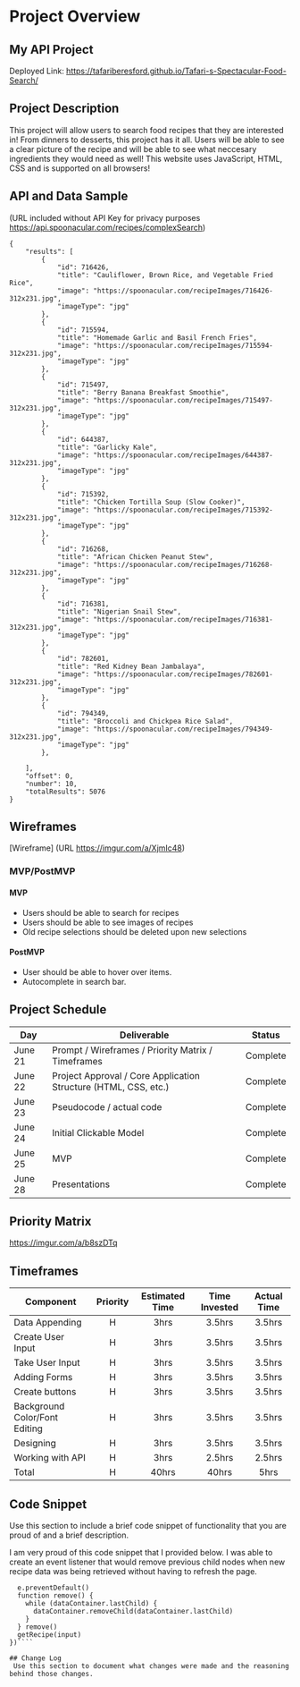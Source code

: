 # Project Overview

## My API Project

Deployed Link: https://tafariberesford.github.io/Tafari-s-Spectacular-Food-Search/

## Project Description

This project will allow users to search food recipes that they are interested in! From dinners to desserts, this project has it all. Users will be able to see a clear picture of the recipe and will be able to see what neccesary ingredients they would need as well! This website uses JavaScript, HTML, CSS and is supported on all browsers!

## API and Data Sample

(URL included without API Key for privacy purposes https://api.spoonacular.com/recipes/complexSearch)
```
{
    "results": [
        {
            "id": 716426,
            "title": "Cauliflower, Brown Rice, and Vegetable Fried Rice",
            "image": "https://spoonacular.com/recipeImages/716426-312x231.jpg",
            "imageType": "jpg"
        },
        {
            "id": 715594,
            "title": "Homemade Garlic and Basil French Fries",
            "image": "https://spoonacular.com/recipeImages/715594-312x231.jpg",
            "imageType": "jpg"
        },
        {
            "id": 715497,
            "title": "Berry Banana Breakfast Smoothie",
            "image": "https://spoonacular.com/recipeImages/715497-312x231.jpg",
            "imageType": "jpg"
        },
        {
            "id": 644387,
            "title": "Garlicky Kale",
            "image": "https://spoonacular.com/recipeImages/644387-312x231.jpg",
            "imageType": "jpg"
        },
        {
            "id": 715392,
            "title": "Chicken Tortilla Soup (Slow Cooker)",
            "image": "https://spoonacular.com/recipeImages/715392-312x231.jpg",
            "imageType": "jpg"
        },
        {
            "id": 716268,
            "title": "African Chicken Peanut Stew",
            "image": "https://spoonacular.com/recipeImages/716268-312x231.jpg",
            "imageType": "jpg"
        },
        {
            "id": 716381,
            "title": "Nigerian Snail Stew",
            "image": "https://spoonacular.com/recipeImages/716381-312x231.jpg",
            "imageType": "jpg"
        },
        {
            "id": 782601,
            "title": "Red Kidney Bean Jambalaya",
            "image": "https://spoonacular.com/recipeImages/782601-312x231.jpg",
            "imageType": "jpg"
        },
        {
            "id": 794349,
            "title": "Broccoli and Chickpea Rice Salad",
            "image": "https://spoonacular.com/recipeImages/794349-312x231.jpg",
            "imageType": "jpg"
        },
  
    ],
    "offset": 0,
    "number": 10,
    "totalResults": 5076
}
```
## Wireframes

[Wireframe] (URL https://imgur.com/a/XjmIc48)

### MVP/PostMVP



#### MVP 

- Users should be able to search for recipes
- Users should be able to see images of recipes
- Old recipe selections should be deleted upon new selections

#### PostMVP  
- User should be able to hover over items.
- Autocomplete in search bar.

## Project Schedule

|  Day | Deliverable | Status
|---|---| ---|
|June 21| Prompt / Wireframes / Priority Matrix / Timeframes | Complete
|June 22| Project Approval / Core Application Structure (HTML, CSS, etc.) | Complete
|June 23| Pseudocode / actual code | Complete
|June 24| Initial Clickable Model  | Complete
|June 25| MVP | Complete
|June 28| Presentations | Complete

## Priority Matrix

https://imgur.com/a/b8szDTq

## Timeframes

| Component | Priority | Estimated Time | Time Invested | Actual Time |
| --- | :---: |  :---: | :---: | :---: |
| Data Appending  | H | 3hrs| 3.5hrs | 3.5hrs |
| Create User Input | H | 3hrs| 3.5hrs | 3.5hrs |
| Take User Input | H | 3hrs| 3.5hrs | 3.5hrs |
| Adding Forms | H | 3hrs| 3.5hrs | 3.5hrs |
| Create buttons | H | 3hrs| 3.5hrs | 3.5hrs |
| Background Color/Font Editing | H | 3hrs| 3.5hrs | 3.5hrs |
| Designing | H | 3hrs| 3.5hrs | 3.5hrs |
| Working with API | H | 3hrs| 2.5hrs | 2.5hrs |
| Total | H | 40hrs| 40hrs | 5hrs |

## Code Snippet

Use this section to include a brief code snippet of functionality that you are proud of and a brief description.  

I am very proud of this code snippet that I provided below. I was able to create an event listener that would remove previous child nodes when new recipe data was being retrieved without having to refresh the page.

````dropDown.addEventListener('click', (e) => {
  e.preventDefault()
  function remove() {
    while (dataContainer.lastChild) {
      dataContainer.removeChild(dataContainer.lastChild)
    }
  } remove()
  getRecipe(input)
})````

## Change Log
 Use this section to document what changes were made and the reasoning behind those changes.  
